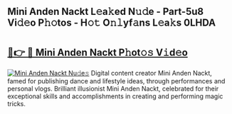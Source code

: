 ## Mini Anden Nackt L𝚎a𝚔ed N𝚞𝚍e - Part-5u8 Vi𝚍𝚎o P𝚑𝚘tos - H𝚘𝚝 O𝚗𝚕yf𝚊ns L𝚎a𝚔s 0LHDA

# <h2><a href="http://kfae0t.oniu.top/?m=Mini+Anden+Nackt">🔗👉 🔴 Mini Anden Nackt P𝚑ot𝚘𝚜 V𝚒d𝚎o</a></h2>

[![Mini Anden Nackt Nu𝚍e𝚜](https://i.imgur.com/0qMVB7G.gif)](http://kfae0t.oniu.top/?m=Mini+Anden+Nackt)
Digital content creator Mini Anden Nackt, famed for publishing dance and lifestyle ideas, through performances and personal vlogs. Brilliant illusionist Mini Anden Nackt, celebrated for their exceptional skills and accomplishments in creating and performing magic tricks.  
